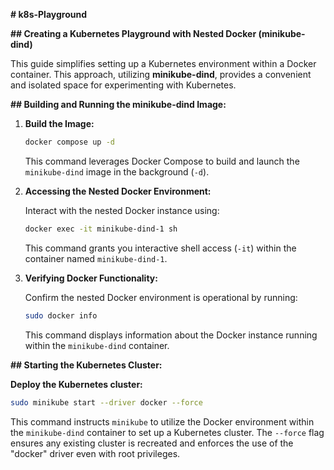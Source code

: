 **# k8s-Playground**

**## Creating a Kubernetes Playground with Nested Docker (minikube-dind)**

This guide simplifies setting up a Kubernetes environment within a Docker container. This approach, utilizing **minikube-dind**, provides a convenient and isolated space for experimenting with Kubernetes.


**## Building and Running the minikube-dind Image:**

1. **Build the Image:**

   ```bash
   docker compose up -d
   ```

   This command leverages Docker Compose to build and launch the `minikube-dind` image in the background (`-d`).

2. **Accessing the Nested Docker Environment:**

   Interact with the nested Docker instance using:

   ```bash
   docker exec -it minikube-dind-1 sh
   ```

   This command grants you interactive shell access (`-it`) within the container named `minikube-dind-1`.

3. **Verifying Docker Functionality:**

   Confirm the nested Docker environment is operational by running:

   ```bash
   sudo docker info
   ```

   This command displays information about the Docker instance running within the `minikube-dind` container.

**## Starting the Kubernetes Cluster:**

**Deploy the Kubernetes cluster:**

   ```bash
   sudo minikube start --driver docker --force
   ```

   This command instructs `minikube` to utilize the Docker environment within the `minikube-dind` container to set up a Kubernetes cluster. The `--force` flag ensures any existing cluster is recreated and enforces the use of the "docker" driver even with root privileges.

